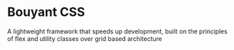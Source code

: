 # Bouyant CSS
A lightweight framework that speeds up development, built on 
the principles of flex and utility classes over grid 
based architecture 
